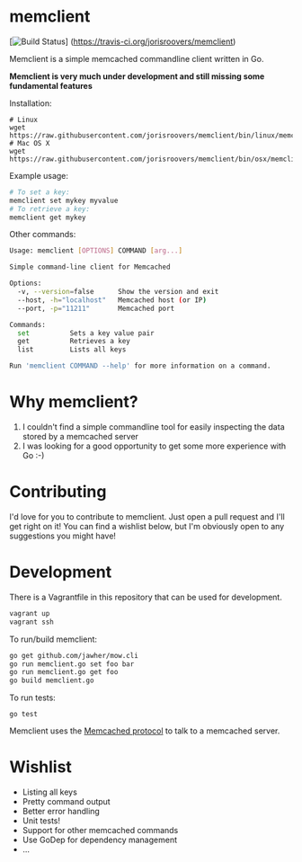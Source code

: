 # memclient #
[![Build Status](https://travis-ci.org/jorisroovers/memclient.svg?branch=master)]
(https://travis-ci.org/jorisroovers/memclient)

Memclient is a simple memcached commandline client written in Go.

**Memclient is very much under development and still missing some fundamental features**

Installation:
```
# Linux
wget https://raw.githubusercontent.com/jorisroovers/memclient/bin/linux/memclient
# Mac OS X
wget https://raw.githubusercontent.com/jorisroovers/memclient/bin/osx/memclient
```

Example usage:
```bash
# To set a key:
memclient set mykey myvalue
# To retrieve a key:
memclient get mykey
```

Other commands:
```bash
Usage: memclient [OPTIONS] COMMAND [arg...]

Simple command-line client for Memcached

Options:
  -v, --version=false      Show the version and exit
  --host, -h="localhost"   Memcached host (or IP)
  --port, -p="11211"       Memcached port

Commands:
  set          Sets a key value pair
  get          Retrieves a key
  list         Lists all keys

Run 'memclient COMMAND --help' for more information on a command.
```

# Why memclient? #
1. I couldn't find a simple commandline tool for easily inspecting the data stored by a memcached server
2. I was looking for a good opportunity to get some more experience with Go :-)

# Contributing #
I'd love for you to contribute to memclient. Just open a pull request and I'll get right on it! 
You can find a wishlist below, but I'm obviously open to any suggestions you might have!

# Development #
There is a Vagrantfile in this repository that can be used for development.

```bash  
vagrant up
vagrant ssh
```

To run/build memclient:

```bash
go get github.com/jawher/mow.cli
go run memclient.go set foo bar
go run memclient.go get foo
go build memclient.go
```

To run tests:
```
go test
```

Memclient uses the [Memcached protocol](https://github.com/memcached/memcached/blob/master/doc/protocol.txt) to
talk to a memcached server.

# Wishlist #
- Listing all keys
- Pretty command output
- Better error handling
- Unit tests!
- Support for other memcached commands
- Use GoDep for dependency management
- ...
